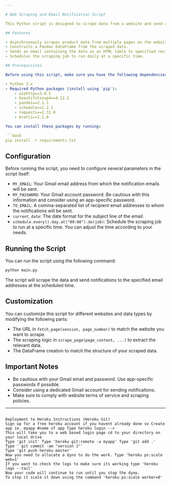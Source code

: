 ```yaml
---

# Web Scraping and Email Notification Script

This Python script is designed to scrape data from a website and send an email with the scraped data as an HTML table. It is specifically tailored for scraping product discount information from [umico.az](https://umico.az/categories/16-noutbuklar) and notifying recipients via email.

## Features

- Asynchronously scrapes product data from multiple pages on the website.
- Constructs a Pandas DataFrame from the scraped data.
- Sends an email containing the data as an HTML table to specified recipients.
- Schedules the scraping job to run daily at a specific time.

## Prerequisites

Before using this script, make sure you have the following dependencies installed:

- Python 3.x
- Required Python packages (install using `pip`):
    - aiohttp==3.8.5
    - beautifulsoup4==4.12.2
    - pandas==2.1.1
    - schedule==1.2.1
    - requests==2.31.0
    - brotli==1.1.0

You can install these packages by running:

```bash
pip install -r requirements.txt
```

## Configuration

Before running the script, you need to configure several parameters in the script itself:

- `MY_EMAIL`: Your Gmail email address from which the notification emails will be sent.
- `MY_PASSWORD`: Your Gmail account password. Be cautious with this information and consider using an app-specific password.
- `TO_EMAIL`: A comma-separated list of recipient email addresses to whom the notifications will be sent.
- `current_date`: The date format for the subject line of the email.
- `schedule.every().day.at("09:00").do(job)`: Schedule the scraping job to run at a specific time. You can adjust the time according to your needs.

## Running the Script

You can run the script using the following command:

```bash
python main.py
```

The script will scrape the data and send notifications to the specified email addresses at the scheduled time.

## Customization

You can customize this script for different websites and data types by modifying the following parts:

- The URL in `fetch_page(session, page_number)` to match the website you want to scrape.
- The scraping logic in `scrape_page(page_content, ...)` to extract the relevant data.
- The DataFrame creation to match the structure of your scraped data.

## Important Notes

- Be cautious with your Gmail email and password. Use app-specific passwords if possible.
- Consider using a dedicated Gmail account for sending notifications.
- Make sure to comply with website terms of service and scraping policies.
---
```

Deployment to Heroku Instructions (Heroku Git)
Sign up for a free heroku account if you havent already done so Create app ie. myapp #name of app Type heroku login --> 
This will take you to a web based login page cd to your directory on your local drive 
Type 'git init' Type 'heroku git:remote -a myapp' Type 'git add .' 
Type ' git commit -am "version 1"' 
Type 'git push heroku master' 
Now you need to allocate a dyno to do the work. Type 'heroku ps:scale web=1' 
If you want to check the logs to make sure its working type 'heroku logs --tail' 
Now your code will continue to run until you stop the dyno. 
To stop it scale it down using the command 'heroku ps:scale worker=0'

